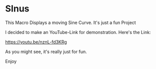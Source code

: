 # SInus
This Macro Displays a moving Sine Curve. It's just a fun Project

I decided to make an YouTube-Link for demonstration. Here's the Link:

https://youtu.be/nznL-fd3KRg

As you might see, it's really just for fun.

Enjoy
